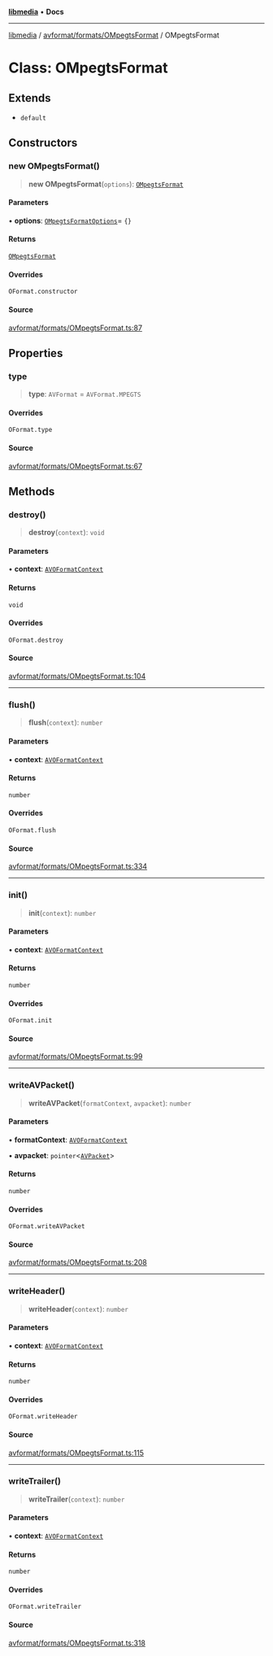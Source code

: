 [**libmedia**](../../../../README.md) • **Docs**

***

[libmedia](../../../../README.md) / [avformat/formats/OMpegtsFormat](../README.md) / OMpegtsFormat

# Class: OMpegtsFormat

## Extends

- `default`

## Constructors

### new OMpegtsFormat()

> **new OMpegtsFormat**(`options`): [`OMpegtsFormat`](OMpegtsFormat.md)

#### Parameters

• **options**: [`OMpegtsFormatOptions`](../interfaces/OMpegtsFormatOptions.md)= `{}`

#### Returns

[`OMpegtsFormat`](OMpegtsFormat.md)

#### Overrides

`OFormat.constructor`

#### Source

[avformat/formats/OMpegtsFormat.ts:87](https://github.com/zhaohappy/libmedia/blob/b4bb608d2b1c00d036d73fc8d222b1a97be53694/src/avformat/formats/OMpegtsFormat.ts#L87)

## Properties

### type

> **type**: `AVFormat` = `AVFormat.MPEGTS`

#### Overrides

`OFormat.type`

#### Source

[avformat/formats/OMpegtsFormat.ts:67](https://github.com/zhaohappy/libmedia/blob/b4bb608d2b1c00d036d73fc8d222b1a97be53694/src/avformat/formats/OMpegtsFormat.ts#L67)

## Methods

### destroy()

> **destroy**(`context`): `void`

#### Parameters

• **context**: [`AVOFormatContext`](../../../AVformatContext/interfaces/AVOFormatContext.md)

#### Returns

`void`

#### Overrides

`OFormat.destroy`

#### Source

[avformat/formats/OMpegtsFormat.ts:104](https://github.com/zhaohappy/libmedia/blob/b4bb608d2b1c00d036d73fc8d222b1a97be53694/src/avformat/formats/OMpegtsFormat.ts#L104)

***

### flush()

> **flush**(`context`): `number`

#### Parameters

• **context**: [`AVOFormatContext`](../../../AVformatContext/interfaces/AVOFormatContext.md)

#### Returns

`number`

#### Overrides

`OFormat.flush`

#### Source

[avformat/formats/OMpegtsFormat.ts:334](https://github.com/zhaohappy/libmedia/blob/b4bb608d2b1c00d036d73fc8d222b1a97be53694/src/avformat/formats/OMpegtsFormat.ts#L334)

***

### init()

> **init**(`context`): `number`

#### Parameters

• **context**: [`AVOFormatContext`](../../../AVformatContext/interfaces/AVOFormatContext.md)

#### Returns

`number`

#### Overrides

`OFormat.init`

#### Source

[avformat/formats/OMpegtsFormat.ts:99](https://github.com/zhaohappy/libmedia/blob/b4bb608d2b1c00d036d73fc8d222b1a97be53694/src/avformat/formats/OMpegtsFormat.ts#L99)

***

### writeAVPacket()

> **writeAVPacket**(`formatContext`, `avpacket`): `number`

#### Parameters

• **formatContext**: [`AVOFormatContext`](../../../AVformatContext/interfaces/AVOFormatContext.md)

• **avpacket**: `pointer`\<[`AVPacket`](../../../../avutil/struct/avpacket/classes/AVPacket.md)\>

#### Returns

`number`

#### Overrides

`OFormat.writeAVPacket`

#### Source

[avformat/formats/OMpegtsFormat.ts:208](https://github.com/zhaohappy/libmedia/blob/b4bb608d2b1c00d036d73fc8d222b1a97be53694/src/avformat/formats/OMpegtsFormat.ts#L208)

***

### writeHeader()

> **writeHeader**(`context`): `number`

#### Parameters

• **context**: [`AVOFormatContext`](../../../AVformatContext/interfaces/AVOFormatContext.md)

#### Returns

`number`

#### Overrides

`OFormat.writeHeader`

#### Source

[avformat/formats/OMpegtsFormat.ts:115](https://github.com/zhaohappy/libmedia/blob/b4bb608d2b1c00d036d73fc8d222b1a97be53694/src/avformat/formats/OMpegtsFormat.ts#L115)

***

### writeTrailer()

> **writeTrailer**(`context`): `number`

#### Parameters

• **context**: [`AVOFormatContext`](../../../AVformatContext/interfaces/AVOFormatContext.md)

#### Returns

`number`

#### Overrides

`OFormat.writeTrailer`

#### Source

[avformat/formats/OMpegtsFormat.ts:318](https://github.com/zhaohappy/libmedia/blob/b4bb608d2b1c00d036d73fc8d222b1a97be53694/src/avformat/formats/OMpegtsFormat.ts#L318)
